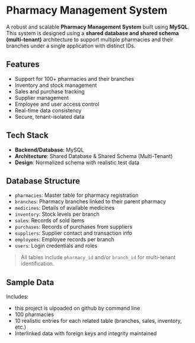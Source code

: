 
#  Pharmacy Management System

A robust and scalable **Pharmacy Management System** built using **MySQL**. This system is designed using a **shared database and shared schema (multi-tenant)** architecture to support multiple pharmacies and their branches under a single application with distinct IDs.

##  Features

-  Support for 100+ pharmacies and their branches
-  Inventory and stock management
-  Sales and purchase tracking
- Supplier management
-  Employee and user access control
-  Real-time data consistency
-  Secure, tenant-isolated data

## Tech Stack

- **Backend/Database**: MySQL
- **Architecture**: Shared Database & Shared Schema (Multi-Tenant)
- **Design**: Normalized schema with realistic test data

##  Database Structure

- `pharmacies`: Master table for pharmacy registration
- `branches`: Pharmacy branches linked to their parent pharmacy
- `medicines`: Details of available medicines
- `inventory`: Stock levels per branch
- `sales`: Records of sold items
- `purchases`: Records of purchases from suppliers
- `suppliers`: Supplier contact and transaction info
- `employees`: Employee records per branch
- `users`: Login credentials and roles

> All tables include `pharmacy_id` and/or `branch_id` for multi-tenant identification.

##  Sample Data

Includes:
-  this project is ulpoaded on github by command line 
- 100 pharmacies
- 10 realistic entries for each related table (branches, sales, inventory, etc.)
- Interlinked data with foreign keys and    integrity maintained 
 